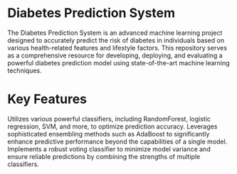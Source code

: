 # Diabetes Prediction System 

The Diabetes Prediction System is an advanced machine learning project designed to accurately predict the risk of diabetes in individuals based on various health-related features and lifestyle factors. This repository serves as a comprehensive resource for developing, deploying, and evaluating a powerful diabetes prediction model using state-of-the-art machine learning techniques.

# Key Features

Utilizes various powerful classifiers, including RandomForest, logistic regression, SVM, and more, to optimize prediction accuracy.
Leverages sophisticated ensembling methods such as AdaBoost to significantly enhance predictive performance beyond the capabilities of a single model.
Implements a robust voting classifier to minimize model variance and ensure reliable predictions by combining the strengths of multiple classifiers.
